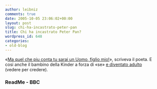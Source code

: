 ```yaml
---
author: leibniz
comments: true
date: 2005-10-05 23:06:02+00:00
layout: post
slug: chi-ha-incastrato-peter-pan
title: Chi ha incastrato Peter Pan?
wordpress_id: 648
categories:
- old-blog
---
```


«[Ma quel che piu conta tu sarai un Uomo, figlio mio!](http://www.readme.it/mese/se.htm)», scriveva il poeta. E cosi anche il bambino della Kinder a forza di «se» [e diventato adulto](http://news.bbc.co.uk/2/hi/europe/4308932.stm) (vedere per credere).  


### ReadMe - BBC

